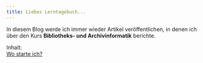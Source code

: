 ```yaml
---
title: Liebes Lerntagebuch...
---
```

In diesem Blog werde ich immer wieder Artikel veröffentlichen, in denen ich über den Kurs **Bibliotheks- und Archivinformatik** berichte.

Inhalt:  
[Wo starte ich?](_posts/2023-02-15-einfuehrung.md)
